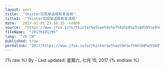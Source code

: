 ```yaml
---
layout: post
title:  "tkinter实现单选框和复选框"
title2:  "tkinter实现单选框和复选框"
date:   2017-01-01 23:56:35  +0800
source:  "https://www.jfox.info/tkinter%e5%ae%9e%e7%8e%b0%e5%8d%95%e9%80%89%e6%a1%86%e5%92%8c%e5%a4%8d%e9%80%89%e6%a1%86.html"
fileName:  "20170101295"
lang:  "zh_CN"
published: true
permalink: "2017/https://www.jfox.info/tkinter%e5%ae%9e%e7%8e%b0%e5%8d%95%e9%80%89%e6%a1%86%e5%92%8c%e5%a4%8d%e9%80%89%e6%a1%86.html"
---
```

{% raw %}
By  - Last updated: 星期六, 七月 15, 2017
{% endraw %}
